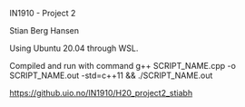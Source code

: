 IN1910 - Project 2

Stian Berg Hansen


Using Ubuntu 20.04 through WSL.

Compiled and run with command g++ SCRIPT_NAME.cpp -o SCRIPT_NAME.out -std=c++11 && ./SCRIPT_NAME.out  

https://github.uio.no/IN1910/H20_project2_stiabh